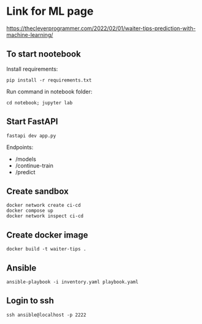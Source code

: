 # Link for ML page

https://thecleverprogrammer.com/2022/02/01/waiter-tips-prediction-with-machine-learning/

## To start nootebook

Install requirements:

```shell
pip install -r requirements.txt
```
Run command in notebook folder:
```shell
cd notebook; jupyter lab 
```

## Start FastAPI

```shell
fastapi dev app.py
```
Endpoints:
* /models
* /continue-train
* /predict

## Create sandbox

```shell
docker network create ci-cd
docker compose up
docker network inspect ci-cd
```

## Create docker image
```shell
docker build -t waiter-tips .
```

## Ansible

```shell
ansible-playbook -i inventory.yaml playbook.yaml
```

## Login to ssh

```shell
ssh ansible@localhost -p 2222
```

